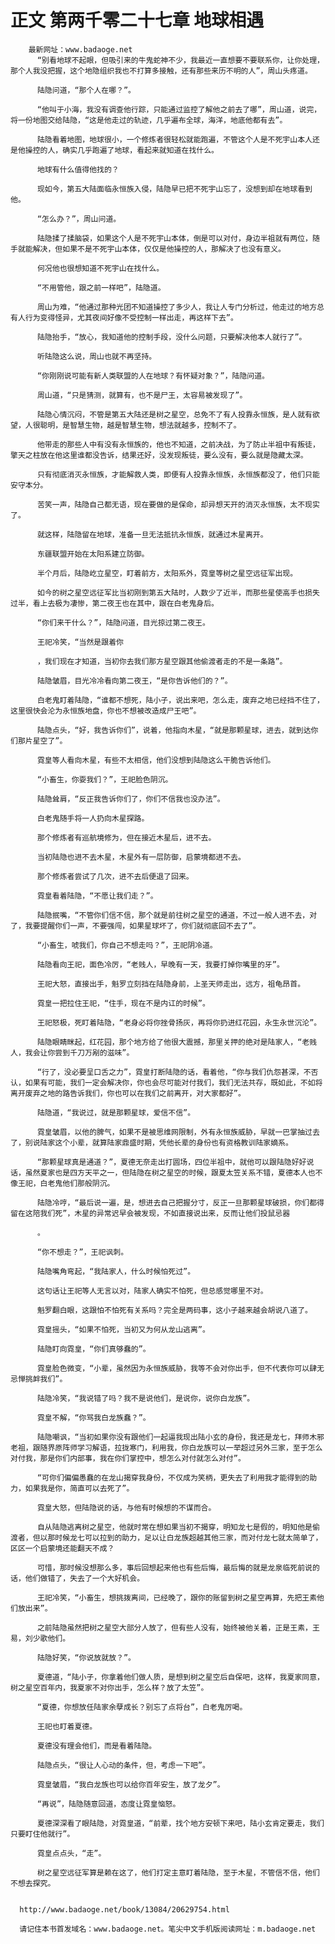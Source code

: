 # 正文 第两千零二十七章 地球相遇
        最新网址：www.badaoge.net
          “别看地球不起眼，但吸引来的牛鬼蛇神不少，我最近一直想要不要联系你，让你处理，那个人我没把握，这个地隐组织我也不打算多接触，还有那些来历不明的人”，周山头疼道。
      
          陆隐问道，“那个人在哪？”。
      
          “他叫于小海，我没有调查他行踪，只能通过监控了解他之前去了哪”，周山道，说完，将一份地图交给陆隐，“这是他走过的轨迹，几乎遍布全球，海洋，地底他都有去”。
      
          陆隐看着地图，地球很小，一个修炼者很轻松就能跑遍，不管这个人是不死宇山本人还是他操控的人，确实几乎跑遍了地球，看起来就知道在找什么。
      
          地球有什么值得他找的？
      
          现如今，第五大陆面临永恒族入侵，陆隐早已把不死宇山忘了，没想到却在地球看到他。
      
          “怎么办？”，周山问道。
      
          陆隐揉了揉脑袋，如果这个人是不死宇山本体，倒是可以对付，身边半祖就有两位，随手就能解决，但如果不是不死宇山本体，仅仅是他操控的人，那解决了也没有意义。
      
          何况他也很想知道不死宇山在找什么。
      
          “不用管他，跟之前一样吧”，陆隐道。
      
          周山为难，“他通过那种光团不知道操控了多少人，我让人专门分析过，他走过的地方总有人行为变得怪异，尤其夜间好像不受控制一样出走，再这样下去”。
      
          陆隐抬手，“放心，我知道他的控制手段，没什么问题，只要解决他本人就行了”。
      
          听陆隐这么说，周山也就不再坚持。
      
          “你刚刚说可能有新人类联盟的人在地球？有怀疑对象？”，陆隐问道。
      
          周山道，“只是猜测，就算有，也不是尸王，太容易被发现了”。
      
          陆隐心情沉闷，不管是第五大陆还是树之星空，总免不了有人投靠永恒族，是人就有欲望，人很聪明，是智慧生物，越是智慧生物，想法就越多，控制不了。
      
          他带走的那些人中有没有永恒族的，他也不知道，之前决战，为了防止半祖中有叛徒，擎天之柱放在他这里谁都没告诉，结果还好，没发现叛徒，要么没有，要么就是隐藏太深。
      
          只有彻底消灭永恒族，才能解救人类，即便有人投靠永恒族，永恒族都没了，他们只能安守本分。
      
          苦笑一声，陆隐自己都无语，现在要做的是保命，却异想天开的消灭永恒族，太不现实了。
      
          就这样，陆隐留在地球，准备一旦无法抵抗永恒族，就通过木星离开。
      
          东疆联盟开始在太阳系建立防御。
      
          半个月后，陆隐屹立星空，盯着前方，太阳系外，霓皇等树之星空远征军出现。
      
          如今的树之星空远征军比当初刚到第五大陆时，人数少了近半，而那些星使高手也损失过半，看上去极为凄惨，第二夜王也在其中，跟在白老鬼身后。
      
          “你们来干什么？”，陆隐问道，目光掠过第二夜王。
      
          王祀冷笑，“当然是跟着你
      
          ，我们现在才知道，当初你去我们那方星空跟其他偷渡者走的不是一条路”。
      
          陆隐皱眉，目光冷冷看向第二夜王，“是你告诉他们的？”。
      
          白老鬼盯着陆隐，“谁都不想死，陆小子，说出来吧，怎么走，废弃之地已经挡不住了，这里很快会沦为永恒族地盘，你也不想被改造成尸王吧”。
      
          陆隐点头，“好，我告诉你们”，说着，他指向木星，“就是那颗星球，进去，就到达你们那片星空了”。
      
          霓皇等人看向木星，有些不太相信，他们没想到陆隐这么干脆告诉他们。
      
          “小畜生，你耍我们？”，王祀脸色阴沉。
      
          陆隐耸肩，“反正我告诉你们了，你们不信我也没办法”。
      
          白老鬼随手将一人扔向木星探路。
      
          那个修炼者有巡航境修为，但在接近木星后，进不去。
      
          当初陆隐也进不去木星，木星外有一层防御，启蒙境都进不去。
      
          那个修炼者尝试了几次，进不去后便退了回来。
      
          霓皇看着陆隐，“不愿让我们走？”。
      
          陆隐抿嘴，“不管你们信不信，那个就是前往树之星空的通道，不过一般人进不去，对了，我要提醒你们一声，不要强闯，如果星球坏了，你们就彻底回不去了”。
      
          “小畜生，唬我们，你自己不想走吗？”，王祀阴冷道。
      
          陆隐看向王祀，面色冷厉，“老贱人，早晚有一天，我要打掉你嘴里的牙”。
      
          王祀大怒，直接出手，魁罗立刻挡在陆隐身前，上圣天师走出，远方，祖龟昂首。
      
          霓皇一把拉住王祀，“住手，现在不是内讧的时候”。
      
          王祀怒极，死盯着陆隐，“老身必将你挫骨扬灰，再将你扔进红花园，永生永世沉沦”。
      
          陆隐眼睛眯起，红花园，那个地方给了他很大震撼，那里关押的绝对是陆家人，“老贱人，我会让你尝到千刀万剐的滋味”。
      
          “行了，没必要呈口舌之力”，霓皇打断陆隐的话，看着他，“你与我们仇怨甚深，不否认，如果有可能，我们一定会解决你，你也会尽可能对付我们，我们无法共存，既如此，不如将离开废弃之地的路告诉我们，你也可以在我们之前离开，对大家都好”。
      
          陆隐道，“我说过，就是那颗星球，爱信不信”。
      
          霓皇皱眉，以他的脾气，如果不是被思维网限制，外有永恒族威胁，早就一巴掌抽过去了，别说陆家这个小辈，就算陆家鼎盛时期，凭他长辈的身份也有资格教训陆家嫡系。
      
          “那颗星球真是通道？”，夏德无奈走出打圆场，四位半祖中，就他可以跟陆隐好好说话，虽然夏家也是四方天平之一，但陆隐在树之星空的时候，跟夏太笠关系不错，夏德本人也不像王祀，白老鬼他们那般阴沉。
      
          陆隐冷哼，“最后说一遍，是，想进去自己把握分寸，反正一旦那颗星球破损，你们都得留在这陪我们死”，木星的异常迟早会被发现，不如直接说出来，反而让他们投鼠忌器
      
          。
      
          “你不想走？”，王祀讽刺。
      
          陆隐嘴角弯起，“我陆家人，什么时候怕死过”。
      
          这句话让王祀等人无言以对，陆家人确实不怕死，但总感觉哪里不对。
      
          魁罗翻白眼，这跟怕不怕死有关系吗？完全是两码事，这小子越来越会胡说八道了。
      
          霓皇摇头，“如果不怕死，当初又为何从龙山逃离”。
      
          陆隐盯向霓皇，“你们真够蠢的”。
      
          霓皇脸色微变，“小辈，虽然因为永恒族威胁，我等不会对你出手，但不代表你可以肆无忌惮挑衅我们”。
      
          陆隐冷笑，“我说错了吗？我不是说他们，是说你，说你白龙族”。
      
          霓皇不解，“你骂我白龙族蠢？”。
      
          陆隐嘲讽，“当初如果你没有跟他们一起逼我现出陆小玄的身份，我还是龙七，拜师木邪老祖，跟随界原阵师学习解语，拉拢寒门，利用我，你白龙族可以一举超过另外三家，至于怎么对付我，那是你们内部事，我在你们掌控中，想怎么对付就怎么对付”。
      
          “可你们偏偏愚蠢的在龙山揭穿我身份，不仅成为笑柄，更失去了利用我才能得到的助力，如果我是你，简直可以去死了”。
      
          霓皇大怒，但陆隐说的话，与他有时候想的不谋而合。
      
          自从陆隐逃离树之星空，他就时常在想如果当初不揭穿，明知龙七是假的，明知他是偷渡者，但以那时候龙七可以拉到的助力，足以让白龙族超越其他三家，而对付龙七就太简单了，区区一个启蒙境还能翻天不成？
      
          可惜，那时候没想那么多，事后回想起来他也有些后悔，最后悔的就是龙泉临死前说的话，他们做错了，失去了一个大好机会。
      
          王祀冷笑，“小畜生，想挑拨离间，已经晚了，跟你的账留到树之星空再算，先把王素他们放出来”。
      
          之前陆隐虽然把树之星空大部分人放了，但有些人没有，始终被他关着，正是王素，王易，刘少歌他们。
      
          陆隐好笑，“你说放就放？”。
      
          夏德道，“陆小子，你拿着他们做人质，是想到树之星空后自保吧，这样，我夏家同意，树之星空百年内，我夏家不对你出手，怎么样？放了太笠”。
      
          “夏德，你想放任陆家余孽成长？别忘了点将台”，白老鬼厉喝。
      
          王祀也盯着夏德。
      
          夏德没有理会他们，而是看着陆隐。
      
          陆隐点头，“很让人心动的条件，但，考虑一下吧”。
      
          霓皇皱眉，“我白龙族也可以给你百年安生，放了龙夕”。
      
          “再说”，陆隐随意回道，态度让霓皇恼怒。
      
          夏德深深看了眼陆隐，对霓皇道，“前辈，找个地方安顿下来吧，陆小玄肯定要走，我们只要盯住他就行”。
      
          霓皇点点头，“走”。
      
          树之星空远征军算是赖在这了，他们打定主意盯着陆隐，至于木星，不管信不信，他们不想去探究。
      
      
      http://www.badaoge.net/book/13084/20629754.html
      
      请记住本书首发域名：www.badaoge.net。笔尖中文手机版阅读网址：m.badaoge.net
